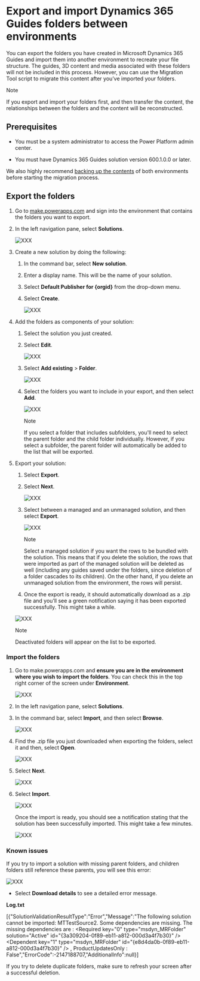 

# Export and import Dynamics 365 Guides folders between environments

You can export the folders you have created in Microsoft Dynamics 365 Guides and import them into another environment to recreate your file structure. The guides, 3D 
content and media associated with these folders will not be included in this process. However, you can use the Migration Tool script to migrate this content after 
you’ve imported your folders.  

> [!NOTE]
> If you export and import your folders first, and then transfer the content, the relationships between the folders and the content will be reconstructed.

## Prerequisites 

- You must be a system administrator to access the Power Platform admin center.  

- You must have Dynamics 365 Guides solution version 600.1.0.0 or later.  

We also highly recommend [backing up the contents](https://docs.microsoft.com/power-platform/admin/backup-restore-environments#create-a-manual-backup) of both environments before starting the migration process. 

## Export the folders

1. Go to [make.powerapps.com](https://www.make.powerapps.com) and sign into the environment that contains the folders you want to export. 

2. In the left navigation pane, select **Solutions**. 

    ![XXX](media/export-folders-01.PNG "XXX")

3. Create a new solution by doing the following:  

    1. In the command bar, select **New solution**.  

    2. Enter a display name. This will be the name of your solution.  

    3. Select **Default Publisher for {orgid}** from the drop-down menu.  

    4. Select **Create**.  

       ![XXX](media/export-folders-02.PNG "XXX")

4. Add the folders as components of your solution:  

    1. Select the solution you just created.  

    2. Select **Edit**.  

       ![XXX](media/export-folders-03.PNG "XXX")

    3. Select **Add existing** > **Folder**.  

       ![XXX](media/export-folders-04.PNG "XXX")

    4. Select the folders you want to include in your export, and then select **Add**.  

       ![XXX](media/export-folders-05.PNG "XXX")
 
       > [!NOTE]
       > If you select a folder that includes subfolders, you'll need to select the parent folder and the child folder individually. However, if you select a subfolder, the parent folder will automatically be added to the list that will be exported. 

5. Export your solution:  

    1. Select **Export**. 

    2. Select **Next**. 

       ![XXX](media/export-folders-06.PNG "XXX")

    3. Select between a managed and an unmanaged solution, and then select **Export**.  

       ![XXX](media/export-folders-07.PNG "XXX")
       
       > [!NOTE]
       > Select a managed solution if you want the rows to be bundled with the solution. This means that if you delete the solution, the rows that were imported as part of the managed solution will be deleted as well (including any guides saved under the folders, since deletion of a folder cascades to its children). On the other hand, if you delete an unmanaged solution from the environment, the rows will persist.

    4. Once the export is ready, it should automatically download as a .zip file and you’ll see a green notification saying it has been exported successfully. This might take a while.   

      ![XXX](media/export-folders-08.PNG "XXX")
      
      > [!NOTE]
      > Deactivated folders will appear on the list to be exported.
      
### Import the folders

1. Go to make.powerapps.com and **ensure you are in the environment where you wish to import the folders**. You can check this in the top right corner of the screen under **Environment**.  

    ![XXX](media/export-folders-09.PNG "XXX")

2. In the left navigation pane, select **Solutions**.  

3. In the command bar, select **Import**, and then select **Browse**.  

    ![XXX](media/export-folders-10.PNG "XXX")

4. Find the .zip file you just downloaded when exporting the folders, select it and then, select **Open**.  

    ![XXX](media/export-folders-11.PNG "XXX")

5. Select **Next**.  

    ![XXX](media/export-folders-12.PNG "XXX")

6. Select **Import**.  

    ![XXX](media/export-folders-13.PNG "XXX")

    Once the import is ready, you should see a notification stating that the solution has been successfully imported. This might take a few minutes.
 
    ![XXX](media/export-folders-14.PNG "XXX")

### Known issues 

If you try to import a solution with missing parent folders, and children folders still reference these parents, you will see this error:  

![XXX](media/export-folders-15.PNG "XXX")
 
- Select **Download details**  to see a detailed error message.  

**Log.txt** 

[{"SolutionValidationResultType":"Error","Message":"The following solution cannot be imported: MTTestSource2. Some dependencies are missing. The missing dependencies are : <MissingDependencies><MissingDependency><Required key=\"0\" type=\"msdyn_MRFolder\" solution=\"Active\" id=\"{3a309204-0f89-eb11-a812-000d3a4f7b30}\" /><Dependent key=\"1\" type=\"msdyn_MRFolder\" id=\"{e8d4da0b-0f89-eb11-a812-000d3a4f7b30}\" /></MissingDependency></MissingDependencies> , ProductUpdatesOnly : False","ErrorCode":-2147188707,"AdditionalInfo":null}] 
 

If you try to delete duplicate folders, make sure to refresh your screen after a successful deletion.   

      

